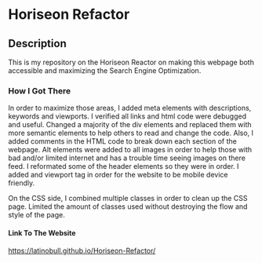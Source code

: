 # Horiseon Refactor

## Description

This is my repository on the Horiseon Reactor on making this webpage both accessible and maximizing the Search Engine Optimization. 

### How I Got There
In order to maximize those areas, I added meta elements with descriptions, keywords and viewports. I verified all links and html code were debugged and useful. Changed a majority of the div elements and replaced them with more semantic elements to help others to read and change the code. Also, I added comments in the HTML code to break down each section of the webpage. Alt elements were added to all images in order to help those with bad and/or limited internet and has a trouble time seeing images on there feed. I reformated some of the header elements so they were in order. I added and viewport tag in order for the website to be mobile device friendly.

On the CSS side, I combined multiple classes in order to clean up the CSS page. Limited the amount of classes used without destroying the flow and style of the page. 

#### Link To The Website
https://latinobull.github.io/Horiseon-Refactor/